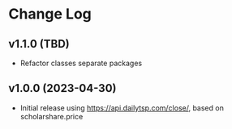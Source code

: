 # Change Log

## v1.1.0 (TBD)

- Refactor classes separate packages

## v1.0.0 (2023-04-30)

- Initial release using https://api.dailytsp.com/close/, based on scholarshare.price
